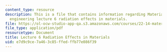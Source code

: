 ```yaml
---
content_type: resource
description: This is a file that contains information regarding Materials in nuclear
  engineering lecture 6 radiation effects in materials.
file: https://ol-ocw-studio-app-qa.s3.amazonaws.com/courses/22-14-materials-in-nuclear-engineering-spring-2015/e7d9c9ce7a463c85ffedffb77e086f39_MIT22_14S15_Lecture6.pdf
file_type: application/pdf
resourcetype: Document
title: Lecture 6 Radiation Effects in Materials
uid: e7d9c9ce-7a46-3c85-ffed-ffb77e086f39
---
```


